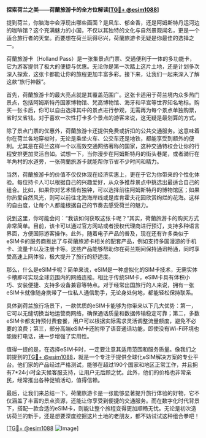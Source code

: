 **探索荷兰之美——荷蘭旅游卡的全方位解读[[TG💪+ @esim1088](https://t.me/s/esim1088)]**

提到荷兰，你脑海中会浮现出哪些画面？是风车、郁金香，还是阿姆斯特丹运河边的咖啡馆？这个充满魅力的小国，不仅以其独特的文化与自然景观闻名，更是一个适合旅行者的天堂。而要想在荷兰玩得尽兴，荷蘭旅游卡无疑是你最佳的选择之一。

荷蘭旅游卡（Holland Pass）是一张集景点门票、交通便利于一体的多功能卡，它为游客提供了极大的便捷与优惠。无论你是第一次踏上这片土地，还是计划多次深入探索，这张卡都能让你的旅程更加丰富多彩。接下来，让我们一起来深入了解这款“旅行神器”。

首先，荷蘭旅游卡的最大亮点就是其覆盖范围广。这张卡适用于荷兰境内众多热门景点，包括阿姆斯特丹国家博物馆、梵高博物馆、海牙和平宫等世界知名地标。购买一张卡后，你可以自由选择其中的景点进行参观，无需再为每个景点单独购票，省时又省钱。对于喜欢一次性打卡多个景点的游客来说，这无疑是最划算的方式。

除了景点门票的优惠外，荷蘭旅游卡还提供免费或折扣的公共交通服务。这意味着你在荷兰各地穿梭时，无论是乘坐火车、公交车还是地铁，都能享受到额外的便利。尤其是在荷兰这样一个以高效交通网络著称的国家，这种交通特权会让你的行程安排更加灵活自如。试想一下，当你漫步在阿姆斯特丹的街头巷尾，或者骑行在羊角村的水道旁，一张荷蘭旅游卡就能帮你节省不少时间和精力。

当然，荷蘭旅游卡的价值不仅仅体现在经济实惠上，更在于它为你带来的个性化体验。每位持卡人可以根据自己的兴趣爱好，从众多推荐景点中挑选出最适合自己的组合。比如，如果你对艺术情有独钟，可以选择前往阿姆斯特丹的博物馆区；如果你热爱自然风光，则可以前往北海海岸线或是库肯霍夫花园欣赏绚烂的花海。这样的自由度，让每个人都能根据自己的节奏去感受荷兰的魅力。

说到这里，你可能会问：“我该如何获取这张卡呢？”其实，荷蘭旅游卡的购买方式非常简单。目前，该卡可以通过官方网站或者授权代理商进行预订，支持多种语言界面，方便国际游客操作。此外，随着电子产品的普及，现在还有许多类似于eSIM卡的服务商推出了与荷蘭旅游卡相关的配套产品，例如支持多国漫游的手机卡、流量卡以及注册卡等。这些产品能够帮助你在荷兰期间保持通讯畅通，同时享受高速上网体验，极大提升了旅行的舒适度。

那么，什么是eSIM卡呢？简单来说，eSIM是一种虚拟化的SIM卡技术，无需实体卡槽即可实现全球范围内的网络连接。相比于传统SIM卡，eSIM卡具有体积小巧、安装便捷、支持多设备兼容等特点。对于经常出国旅行的人来说，拥有一张eSIM卡就像随身携带了一位私人通信助手，无论身处何地，都能轻松保持联系。

具体到荷兰旅行场景下，一款优质的eSIM卡能够为你带来以下几大优势：第一，它可以无缝切换当地运营商网络，确保通话质量和数据传输稳定可靠；第二，多数eSIM卡都支持预付费套餐，用户可以根据实际需求灵活调整流量额度，避免不必要的浪费；第三，部分高端eSIM卡还附带了语音通话功能，即使没有Wi-Fi环境也能拨打电话，进一步增强了实用性。

值得一提的是，在选择eSIM卡时，一定要注意其适用范围和服务质量。像我们之前提到的[TG💪+ @esim1088](https://t.me/s/esim1088)，就是一个专注于提供全球化eSIM解决方案的专业平台。他们家的产品经过严格测试，能够在超过190个国家和地区正常工作，并且拥有7*24小时全天候客服支持，让用户无后顾之忧。此外，他们的价格也非常亲民，经常推出各种促销活动，值得信赖。

最后，让我们来总结一下。荷蘭旅游卡是一张能够显著提升旅行体验的好物，它不仅涵盖了丰富的景点资源，还能让你享受到便捷的交通服务。而在数字化时代背景下，搭配一款合适的eSIM卡，则能让整个旅程变得更加顺畅无忧。无论是初次造访荷兰的新手，还是想要深度挖掘这片土地的老朋友，都不妨试试这种组合拳吧！

[[TG💪+ @esim1088](https://t.me/s/esim1088) ![Image](https://i.postimg.cc/4NQfJmqS/Snipaste-2025-05-13-00-14-12.png)]